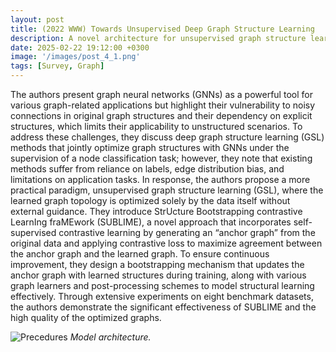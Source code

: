 ```yaml
---
layout: post
title: (2022 WWW) Towards Unsupervised Deep Graph Structure Learning
description: A novel architecture for unsupervised graph structure learning.
date: 2025-02-22 19:12:00 +0300
image: '/images/post_4_1.png'
tags: [Survey, Graph]
---
```


The authors present graph neural networks (GNNs) as a powerful tool for various graph-related applications but highlight their vulnerability to noisy connections in original graph structures and their dependency on explicit structures, which limits their applicability to unstructured scenarios. To address these challenges, they discuss deep graph structure learning (GSL) methods that jointly optimize graph structures with GNNs under the supervision of a node classification task; however, they note that existing methods suffer from reliance on labels, edge distribution bias, and limitations on application tasks. In response, the authors propose a more practical paradigm, unsupervised graph structure learning (GSL), where the learned graph topology is optimized solely by the data itself without external guidance. They introduce StrUcture Bootstrapping contrastive LearnIng fraMEwork (SUBLIME), a novel approach that incorporates self-supervised contrastive learning by generating an “anchor graph” from the original data and applying contrastive loss to maximize agreement between the anchor graph and the learned graph. To ensure continuous improvement, they design a bootstrapping mechanism that updates the anchor graph with learned structures during training, along with various graph learners and post-processing schemes to model structural learning effectively. Through extensive experiments on eight benchmark datasets, the authors demonstrate the significant effectiveness of SUBLIME and the high quality of the optimized graphs.

![Precedures]({{site.baseurl}}/images/post_4_1.png)
*Model architecture.*
